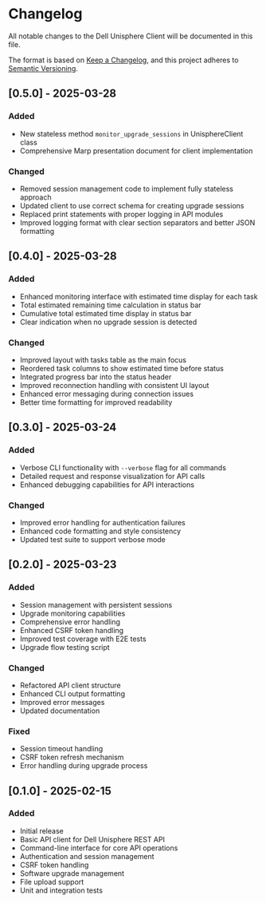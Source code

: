 # Changelog

All notable changes to the Dell Unisphere Client will be documented in this file.

The format is based on [Keep a Changelog](https://keepachangelog.com/en/1.0.0/),
and this project adheres to [Semantic Versioning](https://semver.org/spec/v2.0.0.html).

## [0.5.0] - 2025-03-28

### Added
- New stateless method `monitor_upgrade_sessions` in UnisphereClient class
- Comprehensive Marp presentation document for client implementation

### Changed
- Removed session management code to implement fully stateless approach
- Updated client to use correct schema for creating upgrade sessions
- Replaced print statements with proper logging in API modules
- Improved logging format with clear section separators and better JSON formatting

## [0.4.0] - 2025-03-28

### Added
- Enhanced monitoring interface with estimated time display for each task
- Total estimated remaining time calculation in status bar
- Cumulative total estimated time display in status bar
- Clear indication when no upgrade session is detected

### Changed
- Improved layout with tasks table as the main focus
- Reordered task columns to show estimated time before status
- Integrated progress bar into the status header
- Improved reconnection handling with consistent UI layout
- Enhanced error messaging during connection issues
- Better time formatting for improved readability

## [0.3.0] - 2025-03-24

### Added
- Verbose CLI functionality with `--verbose` flag for all commands
- Detailed request and response visualization for API calls
- Enhanced debugging capabilities for API interactions

### Changed
- Improved error handling for authentication failures
- Enhanced code formatting and style consistency
- Updated test suite to support verbose mode

## [0.2.0] - 2025-03-23

### Added
- Session management with persistent sessions
- Upgrade monitoring capabilities
- Comprehensive error handling
- Enhanced CSRF token handling
- Improved test coverage with E2E tests
- Upgrade flow testing script

### Changed
- Refactored API client structure
- Enhanced CLI output formatting
- Improved error messages
- Updated documentation

### Fixed
- Session timeout handling
- CSRF token refresh mechanism
- Error handling during upgrade process

## [0.1.0] - 2025-02-15

### Added
- Initial release
- Basic API client for Dell Unisphere REST API
- Command-line interface for core API operations
- Authentication and session management
- CSRF token handling
- Software upgrade management
- File upload support
- Unit and integration tests
